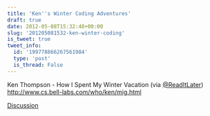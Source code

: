 ```yaml
---
title: 'Ken''s Winter Coding Adventures'
draft: true
date: 2012-05-08T15:32:48+00:00
slug: '201205081532-ken-winter-coding'
is_tweet: true
tweet_info:
  id: '199778866267561984'
  type: 'post'
  is_thread: False
---
```




Ken Thompson - How I Spent My Winter Vacation (via [@ReadItLater](https://x.com/ReadItLater)) <http://www.cs.bell-labs.com/who/ken/mig.html>

[Discussion](https://x.com/sytelus/status/199778866267561984)
